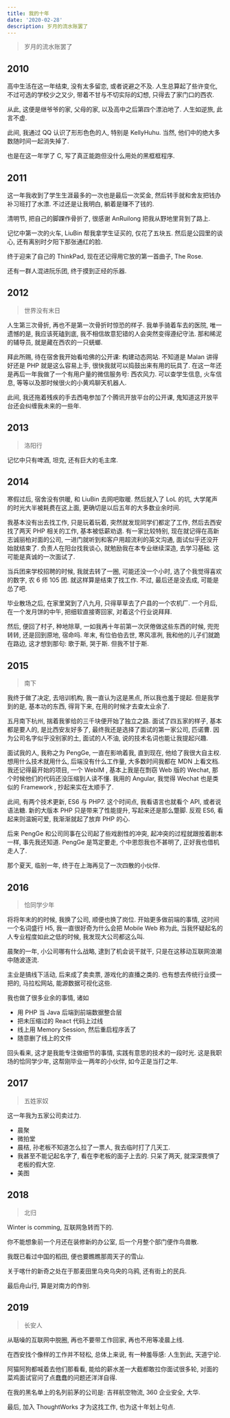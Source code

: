 ```yaml
---
title: 我的十年
date: '2020-02-28'
description: 岁月的流水账罢了
---
```


> 岁月的流水账罢了

## 2010

高中生活在这一年结束, 没有太多留恋, 或者说避之不及. 人生总算起了些许变化, 不过可选的学校少之又少, 带着不甘与不切实际的幻想, 只得去了家门口的西农.

从此, 这便是继爷爷的家, 父母的家, 以及高中之后第四个漂泊地了. 人生如逆旅, 此言不虚.

此间, 我通过 QQ 认识了形形色色的人, 特别是 KellyHuhu. 当然, 他们中的绝大多数随时间一起消失掉了.

也是在这一年学了 C, 写了真正能跑但没什么用处的黑框框程序.

## 2011

这一年我收到了学生生涯最多的一次也是最后一次奖金, 然后转手就和舍友把钱办补习班打了水漂. 不过还是让我明白, 躺着是赚不了钱的.

清明节, 把自己的脚踝作骨折了, 很感谢 AnRuilong 把我从野地里背到了路上.

记忆中第一次的火车, LiuBin 帮我拿学生证买的, 仅花了五块五. 然后是公园里的谈心, 还有离别时夕阳下那张通红的脸.

终于迎来了自己的 ThinkPad, 现在还记得用它放的第一首曲子, The Rose.

还有一群人混进阮乐团, 终于摸到正经的乐器.

## 2012

> 世界没有末日

人生第三次骨折, 再也不是第一次骨折时惊恐的样子.
我单手骑着车去的医院, 唯一遗憾的是, 我应该死磕到底, 我不相信故意犯错的人会突然变得遵纪守法.
那和稀泥的辅导员, 就是藏在西农的一只蜣螂.

拜此所赐, 待在宿舍我开始看哈佛的公开课: 构建动态网站. 不知道是 Malan 讲得好还是 PHP 就是这么容易上手, 很快我就可以捣鼓出来有用的玩具了.
在这一年还是再后一年我做了一个有用户量的微信服务号: 西农风力. 可以查学生信息, 火车信息, 等等以及那时候很火的小黄鸡聊天机器人.

此间, 我还拖着残疾的手去西电参加了个腾讯开放平台的公开课, 鬼知道这开放平台还会纠缠我未来的一些年.

## 2013

> 洛阳行

记忆中只有啤酒, 坦克, 还有巨大的毛主席.

## 2014

寒假过后, 宿舍没有供暖, 和 LiuBin 去网吧取暖. 然后就入了 LoL 的坑, 大学尾声的时光大半被耗费在这上面, 更确切是以后五年的大多数业余时间.

我基本没有出去找工作, 只是玩着玩着, 突然就发现同学们都定了工作, 然后去西安找了两天 PHP 相关的工作, 基本被低薪劝退. 有一家比较特别, 现在就记得在高新志诚丽柏对面的公司, 一进门就听到和客户用超流利的英文沟通, 面试似乎还没开始就结束了. 负责人在阳台找我谈心, 就勉励我在本专业继续深造, 去学习基础. 这可能是真诚的一次面试了.

当兵团来学校招聘的时候, 我就去转了一圈, 可能还没一个小时, 选了个我觉得喜欢的数字, 农 6 师 105 团. 就这样算是结束了找工作. 不过, 最后还是没去成, 可能是怂了吧.

毕业散场之后, 在家里窝到了八九月, 只得草草去了户县的一个农机厂. 一个月后, 在一个发月饼的中午, 把细软直接寄回家, 对着这个行业说拜拜.

然后, 便回了村子, 种地除草, 一如我再十年前第一次厌倦做这些东西的时候, 兜兜转转, 还是回到原地, 宿命吗. 年末, 有位伯伯去世, 寒风凛冽, 我和他的儿子们就跪在路边, 这才想到那句: 歌于斯, 哭于斯. 但我不甘于斯.

## 2015

> 南下

我终于做了决定, 去培训机构, 我一直认为这是黑点, 所以我也羞于提起. 但是我学到的是, 基本功的东西, 得背下来, 在用的时候才去查太业余了.

五月南下杭州, 揣着我爹给的三千块便开始了独立之路. 面试了四五家的样子, 基本都是要人的, 是比西安友好多了, 最终我还是选择了面试的第一家公司, 匹诺曹. 因为公司名字似乎没别家的土, 面试的人不油, 说的技术名词也能让我提起兴趣.

面试我的人, 我称之为 PengGe, 一直在影响着我, 直到现在, 他给了我很大自主权. 想用什么技术就用什么, 后端没有什么工作量, 大多数时间我都在 MDN 上看文档. 我还记得最开始的项目, 一个 WebIM , 基本上我是在剽窃 Web 版的 Wechat, 那个时候他们的代码还没压缩到人读不懂. 我用的 Angular, 我觉得 Wechat 也是类似的 Framework , 抄起来实在太顺手了.

此间, 有两个技术更新, ES6 与 PHP7. 这个时间点, 我看语言也就看个 API, 或者说语法糖. 新的大版本 PHP 只是带来了性能提升, 写起来还是那么蹩脚. 反观 ES6, 看起来则温婉可爱, 我渐渐就起了放弃 PHP 的心.

后来 PengGe 和公司同事在公司起了些戏剧性的冲突, 起冲突的过程就跟按着剧本一样, 事先我还知道. PengGe 是笃定要走, 个中恩怨我也不甚明了, 正好我也借机走人了.

那个夏天, 临别一年, 终于在上海再见了一次四散的小伙伴.

## 2016

> 恰同学少年

将将年末的的时候, 我换了公司, 顺便也换了岗位. 开始更多做前端的事情, 这时间一个名词盛行 H5, 我一直很好奇为什么会把 Mobile Web 称为此, 当我怀疑起名的人专业程度如此之低的时候, 我发现大公司都这么叫.

晨聚的一年, 小公司哪有什么战略, 逮到了机会说干就干, 只是在这移动互联网浪潮中随波逐流.

主业是搞线下活动, 后来成了卖卖票, 游戏化的直播之类的.
也有想去传统行业摸一把的, 马拉松网站, 能源数据可视化这些.

我也做了很多业余的事情, 诸如

- 用 PHP 当 Java 后端到前端数据整合层
- 把未压缩过的 React 代码上过线
- 线上用 Memory Session, 然后重启程序丢了
- 随意删了线上的文件

回头看来, 这才是我能专注做细节的事情, 实践有意思的技术的一段时光. 这是我职场的恰同学少年, 这帮刚毕业一两年的小伙伴, 如今正是当打之年.

## 2017

> 五姓家奴

这一年我为五家公司卖过力.

- 晨聚
- 微拍堂
- 晨桔, 孙老板不知道怎么拉了一票人, 我去临时打了几天工.
- 我甚至不能记起名字了, 看在李老板的面子上去的. 只呆了两天, 就深深畏惧了老板的假大空.
- 美图

## 2018

> 北归

Winter is comming, 互联网急转而下的.

你不能想象前一个月还在装修新的办公室, 后一个月整个部门便作鸟兽散.

我既已看过中国的稻田, 便也要瞧瞧那周天子的雪山.

关于喀什的新奇之处在于那麦田里乌央乌央的乌鸦, 还有街上的民兵.

最后舟山行, 算是对南方的作别.

## 2019

> 长安人

从聒噪的互联网中脱圈, 再也不要带工作回家, 再也不用等凌晨上线.

在西安找个像样的工作并不轻松, 总体上来说, 有一种羞辱感: 人生到此, 天道宁论.

阿猫阿狗都喊着去他们那看看, 能给的薪水差一大截都敢拉你面试很多轮, 对面的菜鸡面试官问了点蠢蠢的问题还洋洋自得.

在我的黑名单上的名列前茅的公司是: 吉祥航空物流, 360 企业安全, 大华.

最后, 加入 ThoughtWorks 才为这找工作, 也为这十年划上句点.
